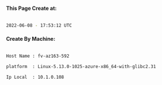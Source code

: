 
   
#### This Page Create at:

```bash

2022-06-08 - 17:53:12 UTC

```

#### Create By Machine:

```bash

Host Name : fv-az163-592

platform  : Linux-5.13.0-1025-azure-x86_64-with-glibc2.31

Ip Local  : 10.1.0.108

```

